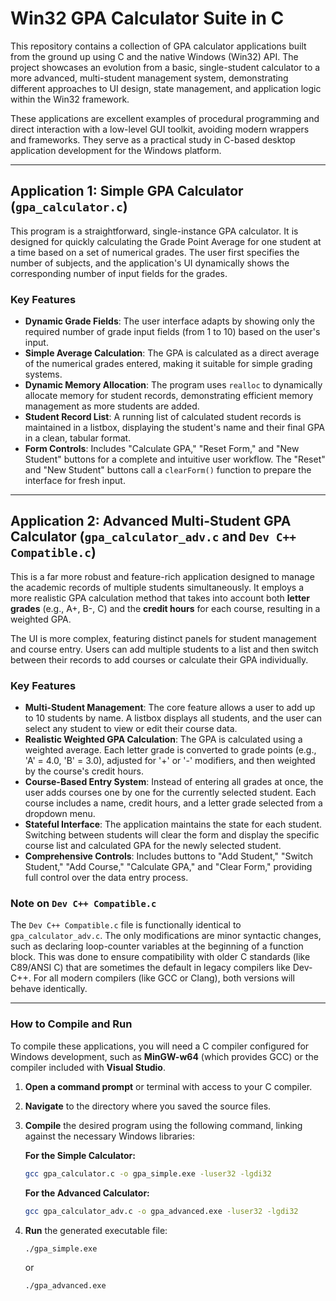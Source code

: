 # Win32 GPA Calculator Suite in C

This repository contains a collection of GPA calculator applications built from the ground up using C and the native Windows (Win32) API. The project showcases an evolution from a basic, single-student calculator to a more advanced, multi-student management system, demonstrating different approaches to UI design, state management, and application logic within the Win32 framework.

These applications are excellent examples of procedural programming and direct interaction with a low-level GUI toolkit, avoiding modern wrappers and frameworks. They serve as a practical study in C-based desktop application development for the Windows platform.

-----

## Application 1: Simple GPA Calculator (`gpa_calculator.c`)

This program is a straightforward, single-instance GPA calculator. It is designed for quickly calculating the Grade Point Average for one student at a time based on a set of numerical grades. The user first specifies the number of subjects, and the application's UI dynamically shows the corresponding number of input fields for the grades.

### Key Features 

  * **Dynamic Grade Fields**: The user interface adapts by showing only the required number of grade input fields (from 1 to 10) based on the user's input.
  * **Simple Average Calculation**: The GPA is calculated as a direct average of the numerical grades entered, making it suitable for simple grading systems.
  * **Dynamic Memory Allocation**: The program uses `realloc` to dynamically allocate memory for student records, demonstrating efficient memory management as more students are added.
  * **Student Record List**: A running list of calculated student records is maintained in a listbox, displaying the student's name and their final GPA in a clean, tabular format.
  * **Form Controls**: Includes "Calculate GPA," "Reset Form," and "New Student" buttons for a complete and intuitive user workflow. The "Reset" and "New Student" buttons call a `clearForm()` function to prepare the interface for fresh input.

-----

## Application 2: Advanced Multi-Student GPA Calculator (`gpa_calculator_adv.c` and `Dev C++ Compatible.c`)

This is a far more robust and feature-rich application designed to manage the academic records of multiple students simultaneously. It employs a more realistic GPA calculation method that takes into account both **letter grades** (e.g., A+, B-, C) and the **credit hours** for each course, resulting in a weighted GPA.

The UI is more complex, featuring distinct panels for student management and course entry. Users can add multiple students to a list and then switch between their records to add courses or calculate their GPA individually.

### Key Features 

  * **Multi-Student Management**: The core feature allows a user to add up to 10 students by name. A listbox displays all students, and the user can select any student to view or edit their course data.
  * **Realistic Weighted GPA Calculation**: The GPA is calculated using a weighted average. Each letter grade is converted to grade points (e.g., 'A' = 4.0, 'B' = 3.0), adjusted for '+' or '-' modifiers, and then weighted by the course's credit hours.
  * **Course-Based Entry System**: Instead of entering all grades at once, the user adds courses one by one for the currently selected student. Each course includes a name, credit hours, and a letter grade selected from a dropdown menu.
  * **Stateful Interface**: The application maintains the state for each student. Switching between students will clear the form and display the specific course list and calculated GPA for the newly selected student.
  * **Comprehensive Controls**: Includes buttons to "Add Student," "Switch Student," "Add Course," "Calculate GPA," and "Clear Form," providing full control over the data entry process.

### Note on `Dev C++ Compatible.c`

The `Dev C++ Compatible.c` file is functionally identical to `gpa_calculator_adv.c`. The only modifications are minor syntactic changes, such as declaring loop-counter variables at the beginning of a function block. This was done to ensure compatibility with older C standards (like C89/ANSI C) that are sometimes the default in legacy compilers like Dev-C++. For all modern compilers (like GCC or Clang), both versions will behave identically.

-----

### How to Compile and Run

To compile these applications, you will need a C compiler configured for Windows development, such as **MinGW-w64** (which provides GCC) or the compiler included with **Visual Studio**.

1.  **Open a command prompt** or terminal with access to your C compiler.

2.  **Navigate** to the directory where you saved the source files.

3.  **Compile** the desired program using the following command, linking against the necessary Windows libraries:

    **For the Simple Calculator:**

    ```bash
    gcc gpa_calculator.c -o gpa_simple.exe -luser32 -lgdi32
    ```

    **For the Advanced Calculator:**

    ```bash
    gcc gpa_calculator_adv.c -o gpa_advanced.exe -luser32 -lgdi32
    ```

4.  **Run** the generated executable file:

    ```bash
    ./gpa_simple.exe
    ```

    or

    ```bash
    ./gpa_advanced.exe
    ```
